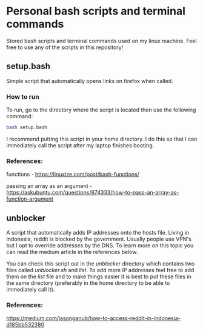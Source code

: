 # Personal bash scripts and terminal commands

Stored bash scripts and terminal commands used on my linux machine. Feel free to use any of the scripts in this repository!

## setup.bash

Simple script that automatically opens links on firefox when called.

### How to run
To run, go to the directory where the script is located then use the following command:
```bash
bash setup.bash
```
I recommend putting this script in your home directory. I do this so that I can immediately call the
script after my laptop finishes booting.

### References:
functions - https://linuxize.com/post/bash-functions/

passing an array as an argument - https://askubuntu.com/questions/674333/how-to-pass-an-array-as-function-argument

## unblocker

A script that automatically adds IP addresses onto the hosts file. Living in Indonesia, reddit is blocked by the government. Usually people use VPN's but I opt to override addresses by the DNS. To learn more on this topic you can read the medium article in the references below.

You can check this script out in the *unblocker* directory which contains two files called *unblocker.sh* and *list*. To add more IP addresses feel free to add them on the *list* file and to make things easier it is best to put these files in the same directory (preferably in the home directory to be able to immediately call it).

### References:
https://medium.com/jasonganub/how-to-access-reddit-in-indonesia-d185bb532380

